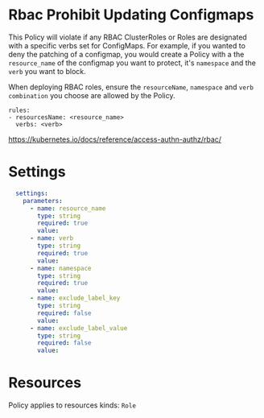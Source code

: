 # Rbac Prohibit Updating Configmaps

This Policy will violate if any RBAC ClusterRoles or Roles are designated with a specific verbs set for ConfigMaps. For example, if you wanted to deny the patching of a configmap, you would create a Policy with a the `resource_name` of the configmap you want to protect, it's `namespace` and the `verb` you want to block. 


When deploying RBAC roles, ensure the `resourceName`, `namespace` and `verb combination` you choose are allowed by the Policy. 
```
rules:
- resourcesName: <resource_name>
  verbs: <verb>

```

https://kubernetes.io/docs/reference/access-authn-authz/rbac/


# Settings
```yaml
  settings:
    parameters:
      - name: resource_name
        type: string
        required: true
        value:
      - name: verb
        type: string
        required: true
        value:
      - name: namespace
        type: string
        required: true
        value:
      - name: exclude_label_key
        type: string
        required: false
        value:
      - name: exclude_label_value
        type: string
        required: false
        value:
```

# Resources
Policy applies to resources kinds:
`Role`
